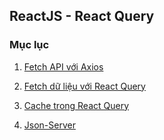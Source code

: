 ## ReactJS - React Query

### Mục lục

1. [Fetch API với Axios](lesson/session_001_fetch_api_axios.md)

2. [Fetch dữ liệu với React Query](lesson/session_002_fetch_api_reactquery.md)

3. [Cache trong React Query](lesson/session_003_cache_api.md)

4. [Json-Server](lesson/session_004_jsonserver.md)